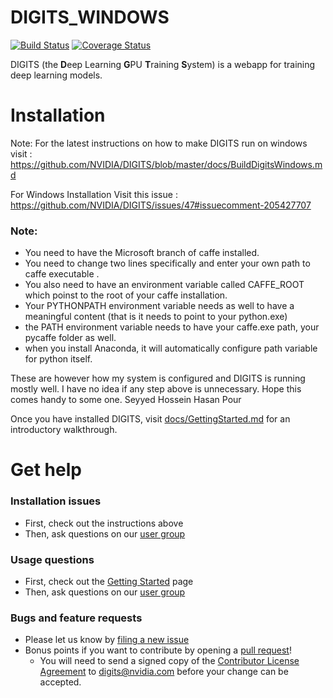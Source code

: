 # DIGITS_WINDOWS

[![Build Status](https://travis-ci.org/NVIDIA/DIGITS.svg?branch=master)](https://travis-ci.org/NVIDIA/DIGITS)
[![Coverage Status](https://coveralls.io/repos/NVIDIA/DIGITS/badge.svg?branch=master)](https://coveralls.io/r/NVIDIA/DIGITS?branch=master)

DIGITS (the **D**eep Learning **G**PU **T**raining **S**ystem) is a webapp for training deep learning models.

# Installation

Note: For the latest instructions on how to make DIGITS run on windows visit : https://github.com/NVIDIA/DIGITS/blob/master/docs/BuildDigitsWindows.md

For Windows Installation Visit this issue : https://github.com/NVIDIA/DIGITS/issues/47#issuecomment-205427707
### Note: 
* You need to have the Microsoft branch of caffe installed. 
* You need to change two lines specifically and enter your own path to caffe executable . 
* You also need to have an environment variable called CAFFE_ROOT which poinst to the root of your caffe installation.
* Your PYTHONPATH environment variable needs as well to have a meaningful content (that is it needs to point to your python.exe)
* the PATH environment variable needs to have your caffe.exe path, your pycaffe folder as well. 
* when you install Anaconda, it will automatically configure path variable for python itself. 


These are however how my system is configured and DIGITS is running mostly well. I have no idea if any step above is unnecessary.
Hope this comes handy to some one. 
Seyyed Hossein Hasan Pour

Once you have installed DIGITS, visit [docs/GettingStarted.md](docs/GettingStarted.md) for an introductory walkthrough. 


# Get help

### Installation issues
* First, check out the instructions above
* Then, ask questions on our [user group](https://groups.google.com/d/forum/digits-users)

### Usage questions
* First, check out the [Getting Started](docs/GettingStarted.md) page
* Then, ask questions on our [user group](https://groups.google.com/d/forum/digits-users)

### Bugs and feature requests
* Please let us know by [filing a new issue](https://github.com/NVIDIA/DIGITS/issues/new)
* Bonus points if you want to contribute by opening a [pull request](https://help.github.com/articles/using-pull-requests/)!
  * You will need to send a signed copy of the [Contributor License Agreement](CLA) to digits@nvidia.com before your change can be accepted.

